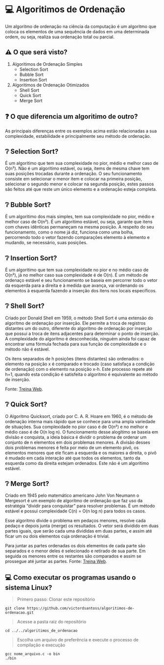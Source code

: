 # :computer: Algoritimos de Ordenação 
Um algoritmo de ordenação na ciência da computação é um algoritmo que coloca os elementos de uma sequência de dados em uma determinada ordem, ou seja, realiza sua ordenação total ou parcial.

## :warning: O que será visto? 
1. Algoritimos de Ordenação Simples
    * Selection Sort
    * Bubble Sort
    * Insertion Sort
2. Algoritimos de Ordenação Otimizados
    * Shell Sort
    * Quick Sort
    * Merge Sort 
    
## :question: O que diferencia um algoritimo de outro? 
As principais diferenças entre os exemplos acima estão relacionadas a sua complexidade, estabilidade e principalmente seu método de ordenação.

## :grey_question: Selection Sort?
É um algoritimo que tem sua complexidade no pior, médio e melhor caso de O(n²). Não é um algoritimo estável, ou seja, items de mesma chave tem suas posições trocadas durante a ordenação. O seu funcionamento consiste em selecionar o menor item e colocar na primeira posição, selecionar o segundo menor e colocar na segunda posição, estes passos são feitos até que reste um único elemento e a ordenação esteja completa.

## :grey_question: Bubble Sort?
É um algoritimo dos mais simples, tem sua complexidade no pior, médio e melhor caso de O(n²). É um algoritimo estável, ou seja, garante que itens com chaves idênticas permaneçam na mesma posição. A respeito do seu funcionamento, como o nome já diz, funciona como uma bolha, percorrendo todo o vetor fazendo comparações elemento à elemento e mudando, se necessário, suas posições. 

## :grey_question: Insertion Sort?
É um algoritimo que tem sua complexidade no pior e no médio caso de O(n²), já no melhor caso sua complexidade é de O(n). É um método de ordenaço estável e seu funcionamento se baseia em percorrer todo o vetor da esquerda para a direita e à medida que avança, vai ordenando os elementos à esquerda fazendo a inserção dos itens nos locais específicos. 

## :grey_question: Shell Sort? 
Criado por Donald Shell em 1959, o método Shell Sort é uma extensão do algoritmo de ordenação por inserção. Ele permite a troca de registros distantes um do outro, diferente do algoritmo de ordenação por inserção que possui a troca de itens adjacentes para determinar o ponto de inserção. A complexidade do algoritmo é desconhecida, ninguém ainda foi capaz de encontrar uma fórmula fechada para sua função de complexidade e o método não é estável.

Os itens separados de h posições (itens distantes) são ordenados: o elemento na posição x é comparado e trocado (caso satisfaça a condição de ordenação) com o elemento na posição x-h. Este processo repete até h=1, quando esta condição é satisfeita o algoritmo é equivalente ao método de inserção.

Fonte: [Treina Web](https://www.treinaweb.com.br/blog/conheca-os-principais-algoritmos-de-ordenacao/).

## :grey_question: Quick Sort? 
O Algoritmo Quicksort, criado por C. A. R. Hoare em 1960, é o método de ordenação interna mais rápido que se conhece para uma ampla variedade de situações. Sua complexidade no pior caso é de O(n²) e no melhor e médio caso é de O(n log n). O funcionamento desse alogítimo se baseia em divisão e conquista, a ideia básica é dividir o problema de ordenar um conjunto de n elementos em dois problemas menores. A divisão desses dois problemas menores é feita por meio de um elemento pivô, os elementos menores que ele ficam a esquerda e os maiores a direita, o pivô é mudado em cada interação até que todos os elementos, tanto da esquerda como da direita estejam ordenados. Este não é um algoritimo estável. 

## :grey_question: Merge Sort? 
Criado em 1945 pelo matemático americano John Von Neumann o Mergesort é um exemplo de algoritmo de ordenação que faz uso da estratégia “dividir para conquistar” para resolver problemas. É um método estável e possui complexidade C(n) = O(n log n) para todos os casos.

Esse algoritmo divide o problema em pedaços menores, resolve cada pedaço e depois junta (merge) os resultados. O vetor será dividido em duas partes iguais, que serão cada uma divididas em duas partes, e assim até ficar um ou dois elementos cuja ordenação é trivial.

Para juntar as partes ordenadas os dois elementos de cada parte são separados e o menor deles é selecionado e retirado de sua parte. Em seguida os menores entre os restantes são comparados e assim se prossegue até juntar as partes.
Fonte: [Treina Web](https://www.treinaweb.com.br/blog/conheca-os-principais-algoritmos-de-ordenacao/).

## :computer: Como executar os programas usando o sistema Linux?
> Primero passo: Clonar este repositório
     
    git clone https://github.com/victordsantoss/algoritimos-de-ordenacao.git
> Acesse a pasta raiz do repositório

    cd ../../algoritimos_de_ordenacao
> Escolha um arquivo de preferência e execute o processo de compilação e execução
    
    gcc nome_arquivo.c -o bin
    ./bin

